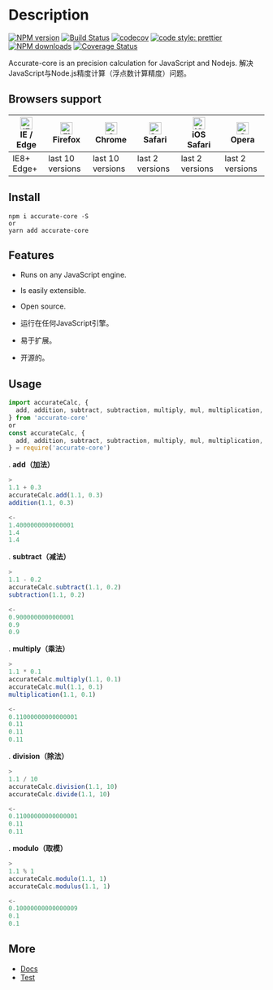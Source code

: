 # Description

[![NPM version](https://img.shields.io/npm/v/accurate-core.svg?style=flat)](https://www.npmjs.com/package/accurate-core)
[![Build Status](https://travis-ci.org/Ipxxiao/accurate-core.svg?branch=master)](https://travis-ci.org/Ipxxiao/accurate-core)
[![codecov](https://codecov.io/gh/Ipxxiao/accurate-core/branch/master/graph/badge.svg)](https://codecov.io/gh/Ipxxiao/accurate-core)
[![code style: prettier](https://img.shields.io/badge/code_style-prettier-ff69b4.svg?style=flat-square)](https://github.com/prettier/prettier)
[![NPM downloads](https://img.shields.io/npm/dm/accurate-core.svg?style=flat)](https://www.npmjs.com/package/accurate-core)
[![Coverage Status](https://coveralls.io/repos/github/Ipxxiao/accurate-core/badge.svg?branch=master)](https://coveralls.io/github/Ipxxiao/accurate-core?branch=master)

Accurate-core is an precision calculation for JavaScript and Nodejs. 解决JavaScript与Node.js精度计算（浮点数计算精度）问题。

## Browsers support

| [<img src="https://raw.githubusercontent.com/alrra/browser-logos/master/src/edge/edge_48x48.png" alt="IE / Edge" width="24px" height="24px" />](http://godban.github.io/browsers-support-badges/)</br>IE / Edge | [<img src="https://raw.githubusercontent.com/alrra/browser-logos/master/src/firefox/firefox_48x48.png" alt="Firefox" width="24px" height="24px" />](http://godban.github.io/browsers-support-badges/)</br>Firefox | [<img src="https://raw.githubusercontent.com/alrra/browser-logos/master/src/chrome/chrome_48x48.png" alt="Chrome" width="24px" height="24px" />](http://godban.github.io/browsers-support-badges/)</br>Chrome | [<img src="https://raw.githubusercontent.com/alrra/browser-logos/master/src/safari/safari_48x48.png" alt="Safari" width="24px" height="24px" />](http://godban.github.io/browsers-support-badges/)</br>Safari | [<img src="https://raw.githubusercontent.com/alrra/browser-logos/master/src/safari-ios/safari-ios_48x48.png" alt="iOS Safari" width="24px" height="24px" />](http://godban.github.io/browsers-support-badges/)</br>iOS Safari | [<img src="https://raw.githubusercontent.com/alrra/browser-logos/master/src/opera/opera_48x48.png" alt="Opera" width="24px" height="24px" />](http://godban.github.io/browsers-support-badges/)</br>Opera |
| --------------------------------------------------------------------------------------------------------------------------------------------------------------------------------------------------------------- | ----------------------------------------------------------------------------------------------------------------------------------------------------------------------------------------------------------------- | ------------------------------------------------------------------------------------------------------------------------------------------------------------------------------------------------------------- | ------------------------------------------------------------------------------------------------------------------------------------------------------------------------------------------------------------- | ----------------------------------------------------------------------------------------------------------------------------------------------------------------------------------------------------------------------------- | --------------------------------------------------------------------------------------------------------------------------------------------------------------------------------------------------------- |
| IE8+ Edge+                                                                                                                                                                                                      | last 10 versions                                                                                                                                                                                                  | last 10 versions                                                                                                                                                                                              | last 2 versions                                                                                                                                                                                               | last 2 versions                                                                                                                                                                                                               | last 2 versions                                                                                                                                                                                           |

## Install

``` base
npm i accurate-core -S
or
yarn add accurate-core
```

## Features

- Runs on any JavaScript engine.
- Is easily extensible.
- Open source.

- 运行在任何JavaScript引擎。
- 易于扩展。
- 开源的。

## Usage

``` javascript 
import accurateCalc, {
  add, addition, subtract, subtraction, multiply, mul, multiplication, division, divide, modulo, modulus
} from 'accurate-core'
or
const accurateCalc, {
  add, addition, subtract, subtraction, multiply, mul, multiplication, division, divide, modulo, modulus
} = require('accurate-core')
```


. **add（加法）**
``` javascript
>
1.1 + 0.3
accurateCalc.add(1.1, 0.3)
addition(1.1, 0.3)

<-
1.4000000000000001
1.4
1.4
```

. **subtract（减法）**
``` javascript
>
1.1 - 0.2
accurateCalc.subtract(1.1, 0.2)
subtraction(1.1, 0.2)

<-
0.9000000000000001
0.9
0.9
```

. **multiply（乘法）**
``` javascript
>
1.1 * 0.1
accurateCalc.multiply(1.1, 0.1)
accurateCalc.mul(1.1, 0.1)
multiplication(1.1, 0.1)

<-
0.11000000000000001
0.11
0.11
0.11
```

. **division（除法）**
``` javascript
>
1.1 / 10
accurateCalc.division(1.1, 10)
accurateCalc.divide(1.1, 10)

<-
0.11000000000000001
0.11
0.11
```

. **modulo（取模）**
``` javascript
>
1.1 % 1
accurateCalc.modulo(1.1, 1)
accurateCalc.modulus(1.1, 1)

<-
0.10000000000000009
0.1
0.1
```

## More
- [Docs](https://github.com/Ipxxiao/accurate-core/tree/master/docs)
- [Test](https://github.com/Ipxxiao/accurate-core/blob/master/__tests__/index.spec.ts)
